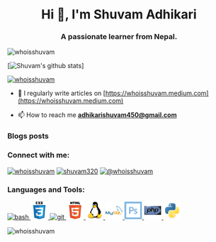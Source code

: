 <h1 align="center">Hi 👋, I'm Shuvam Adhikari</h1>
<h3 align="center">A passionate learner from Nepal.</h3>

<p align="left"> <img src="https://komarev.com/ghpvc/?username=whoisshuvam&label=Profile%20views&color=0e75b6&style=flat" alt="whoisshuvam" /> </p>

[![Shuvam's github stats](https://github-readme-stats.vercel.app/api?username=whoisshuvam&show_icons=true&title_color=fff&icon_color=79ff97&text_color=9f9f9f&bg_color=151515&count_private=true)]

<p align="left"> <a href="https://twitter.com/whoisshuvam" target="blank"><img src="https://img.shields.io/twitter/follow/whoisshuvam?logo=twitter&style=for-the-badge" alt="whoisshuvam" /></a> </p>

- 📝 I regularly write articles on [https://whoisshuvam.medium.com](https://whoisshuvam.medium.com)

- 📫 How to reach me **adhikarishuvam450@gmail.com**

### Blogs posts
<!-- BLOG-POST-LIST:START -->
<!-- BLOG-POST-LIST:END -->

<h3 align="left">Connect with me:</h3>
<p align="left">
<a href="https://twitter.com/whoisshuvam" target="blank"><img align="center" src="https://raw.githubusercontent.com/rahuldkjain/github-profile-readme-generator/master/src/images/icons/Social/twitter.svg" alt="whoisshuvam" height="30" width="40" /></a>
<a href="https://instagram.com/shuvam320" target="blank"><img align="center" src="https://raw.githubusercontent.com/rahuldkjain/github-profile-readme-generator/master/src/images/icons/Social/instagram.svg" alt="shuvam320" height="30" width="40" /></a>
<a href="https://medium.com/@whoisshuvam" target="blank"><img align="center" src="https://raw.githubusercontent.com/rahuldkjain/github-profile-readme-generator/master/src/images/icons/Social/medium.svg" alt="@whoisshuvam" height="30" width="40" /></a>
</p>

<h3 align="left">Languages and Tools:</h3>
<p align="left"> <a href="https://www.gnu.org/software/bash/" target="_blank"> <img src="https://www.vectorlogo.zone/logos/gnu_bash/gnu_bash-icon.svg" alt="bash" width="40" height="40"/> </a> <a href="https://www.w3schools.com/css/" target="_blank"> <img src="https://raw.githubusercontent.com/devicons/devicon/master/icons/css3/css3-original-wordmark.svg" alt="css3" width="40" height="40"/> </a> <a href="https://git-scm.com/" target="_blank"> <img src="https://www.vectorlogo.zone/logos/git-scm/git-scm-icon.svg" alt="git" width="40" height="40"/> </a> <a href="https://www.w3.org/html/" target="_blank"> <img src="https://raw.githubusercontent.com/devicons/devicon/master/icons/html5/html5-original-wordmark.svg" alt="html5" width="40" height="40"/> </a> <a href="https://www.linux.org/" target="_blank"> <img src="https://raw.githubusercontent.com/devicons/devicon/master/icons/linux/linux-original.svg" alt="linux" width="40" height="40"/> </a> <a href="https://www.mysql.com/" target="_blank"> <img src="https://raw.githubusercontent.com/devicons/devicon/master/icons/mysql/mysql-original-wordmark.svg" alt="mysql" width="40" height="40"/> </a> <a href="https://www.photoshop.com/en" target="_blank"> <img src="https://raw.githubusercontent.com/devicons/devicon/master/icons/photoshop/photoshop-line.svg" alt="photoshop" width="40" height="40"/> </a> <a href="https://www.php.net" target="_blank"> <img src="https://raw.githubusercontent.com/devicons/devicon/master/icons/php/php-original.svg" alt="php" width="40" height="40"/> </a> <a href="https://www.python.org" target="_blank"> <img src="https://raw.githubusercontent.com/devicons/devicon/master/icons/python/python-original.svg" alt="python" width="40" height="40"/> </a> </p>

<p><img align="center" src="https://github-readme-stats.vercel.app/api/top-langs?username=whoisshuvam&show_icons=true&locale=en&layout=compact" alt="whoisshuvam" /></p>
